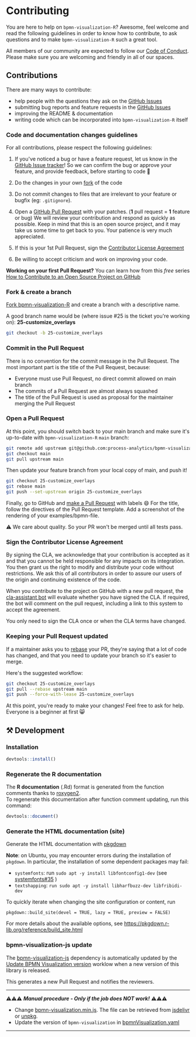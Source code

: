 # Contributing

You are here to help on `bpmn-visualization-R`? Awesome, feel welcome and read the following guidelines in order to know how to contribute, to ask questions and to make `bpmn-visualization-R` such a great tool.

All members of our community are expected to follow our [Code of Conduct](https://github.com/process-analytics/.github/blob/main/CODE_OF_CONDUCT.md). Please make sure you are welcoming and friendly in all of our spaces.

## Contributions 

There are many ways to contribute:

- help people with the questions they ask on the [GitHub Issues](https://github.com/process-analytics/bpmn-visualization-R/issues)
- submitting bug reports and feature requests in the [GitHub Issues](https://github.com/process-analytics/bpmn-visualization-R/issues/new)
- improving the README & documentation
- writing code which can be incorporated into `bpmn-visualization-R` itself

### Code and documentation changes guidelines

For all contributions, please respect the following guidelines:

1. If you've noticed a bug or have a feature request, let us know in the [GitHub Issue tracker](https://github.com/process-analytics/bpmn-visualization-R/issues/new )! So we can confirm the bug or approve your feature, and provide feedback, before starting to code :slightly_smiling_face:

2. Do the changes in your own [fork](CONTRIBUTING.md#fork--create-a-branch) of the code

3. Do not commit changes to files that are irrelevant to your feature or bugfix (eg: `.gitignore`).

4. Open a [GitHub Pull Request](CONTRIBUTING.md#open-a-pull-request) with your patches. (**1** pull request = **1** feature or bug)
   We will review your contribution and respond as quickly as possible. Keep in mind that this is an open source project, and it may take us some time to get back to you. Your patience is very much appreciated.

5. If this is your 1st Pull Request, sign the [Contributor License Agreement](CONTRIBUTING.md#sign-the-contributor-license-agreement)

6. Be willing to accept criticism and work on improving your code. 

**Working on your first Pull Request?** You can learn how from this *free* series [How to Contribute to an Open Source Project on  GitHub](https://egghead.io/series/how-to-contribute-to-an-open-source-project-on-github)    

### Fork & create a branch

[Fork bpmn-visualization-R](https://help.github.com/articles/fork-a-repo) and create a branch with a descriptive name. 

A good branch name would be (where issue #25 is the ticket you're working on): **25-customize_overlays**

```sh
git checkout -b 25-customize_overlays
```

### Commit in the Pull Request
There is no convention for the commit message in the Pull Request.
The most important part is the title of the Pull Request, because:
- Everyone must use Pull Request, no direct commit allowed on main branch
- The commits of a Pull Request are almost always squashed
- The title of the Pull Request is used as proposal for the maintainer merging the Pull Request

### Open a Pull Request

At this point, you should switch back to your main branch and make sure it's up-to-date with `bpmn-visualization-R`
`main` branch:

```sh
git remote add upstream git@github.com:process-analytics/bpmn-visualization-R.git
git checkout main
git pull upstream main
```

Then update your feature branch from your local copy of main, and push it!

```sh
git checkout 25-customize_overlays
git rebase main
git push --set-upstream origin 25-customize_overlays
```

Finally, go to GitHub and [make a Pull Request](https://help.github.com/articles/creating-a-pull-request) with labels :smile:
For the title, follow the directives of the Pull Request template.
Add a screenshot of the rendering of your examples/bpmn-file. 

:warning: We care about quality. So your PR won't be merged until all tests pass.

### Sign the Contributor License Agreement

By signing the CLA, we acknowledge that your contribution is accepted as it and that you cannot be held responsible for
any impacts on its integration. You then grant us the right to modify and distribute your code without restrictions. We
ask this of all contributors in order to assure our users of the origin and continuing existence of the code.

When you contribute to the project on GitHub with a new pull request, the [cla-assistant bot](https://cla-assistant.io/)
will evaluate whether you have signed the CLA. If required, the bot will comment on the pull request, including a link
to this system to accept the agreement.

You only need to sign the CLA once or when the CLA terms have changed.

### Keeping your Pull Request updated

If a maintainer asks you to [rebase](http://git-scm.com/book/en/Git-Branching-Rebasing) your PR, they're saying that a lot of code has changed, and that you need to update your branch so it's easier to merge.

Here's the suggested workflow:

```sh
git checkout 25-customize_overlays
git pull --rebase upstream main
git push --force-with-lease 25-customize_overlays
```

At this point, you're ready to make your changes! Feel free to ask for help. Everyone is a beginner at first :smile_cat:

## ⚒️ Development
### Installation
```r
devtools::install()
```

### Regenerate the R documentation
The **R documentation** (.Rd) format is generated from the function comments thanks to [roxygen2](https://roxygen2.r-lib.org/). \
To regenerate this documentation after function comment updating, run this command:
```r
devtools::document()
```

### Generate the HTML documentation (site)

Generate the HTML documentation with [pkgdown](https://pkgdown.r-lib.org)

**Note**: on Ubuntu, you may encounter errors during the installation of `pkgdown`. In particular, the installation of some dependent packages may fail:
- `systemfonts`: run `sudo apt -y install libfontconfig1-dev` (see [systemfonts#35](https://github.com/r-lib/systemfonts/issues/35#issuecomment-633560151) )
- `textshapping`: `run sudo apt -y install libharfbuzz-dev libfribidi-dev` 

To quickly iterate when changing the site configuration or content, run
```
pkgdown::build_site(devel = TRUE, lazy = TRUE, preview = FALSE)
```
For more details about the available options, see https://pkgdown.r-lib.org/reference/build_site.html

### bpmn-visualization-js update

The  [bpmn-visualization-js](https://github.com/process-analytics/bpmn-visualization-js) dependency is automatically updated by the [Update BPMN Visualization version](.github/workflows/update_bpmn_visualization_version.yml) worklow when a new version of this library is released.

This generates a new Pull Request and notifies the reviewers.

___
⚠️⚠️⚠️ _**Manual procedure - Only if the job does NOT work!**_  ⚠️⚠️⚠️

- Change [bpmn-visualization.min.js](inst/htmlwidgets/lib/bpmn-visualization/bpmn-visualization.min.js). The file can be retrieved from [jsdelivr](https://www.jsdelivr.com/package/npm/bpmn-visualization) or [unpkg](https://unpkg.com/browse/bpmn-visualization/).
- Update the version of `bpmn-visualization` in [bpmnVisualization.yaml](inst/htmlwidgets/bpmnVisualization.yaml)
___

